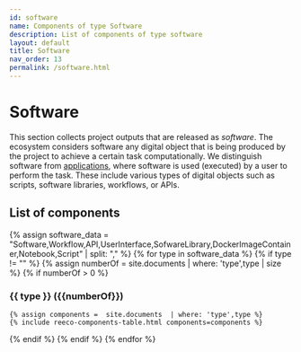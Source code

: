 ```yaml
---
id: software
name: Components of type Software
description: List of components of type software
layout: default
title: Software
nav_order: 13
permalink: /software.html
---
```


# Software

This section collects project outputs that are released as *software*.
The ecosystem considers software any digital object that is being produced by the project to achieve a certain task computationally.
We distinguish software from [applications](applications.html), where software is used (executed) by a user to perform the task.
These include various types of digital objects such as scripts, software libraries, workflows, or APIs.
<div id="chart_container_software"></div>
<script>
anychart.onDocumentReady(function() {
    // set the data
    var data = [
        {x: "Software", value: 8},
        {x: "UserInterface", value: 2}
    ];
    // create the chart
    var chart = anychart.pie3d();
    // set the chart title
    // chart.title("Polifonia Project Components by Type");
    // add the data
    chart.data(data);
    // sort elements
    chart.sort("desc");  
    // set legend position
    chart.legend().position("right");
    // set items layout
    chart.legend().itemsLayout("vertical");
    // display the chart in the container
    chart.container('chart_container_software');
    chart.draw();
  });
  </script>

## List of components 
{% assign software_data = "Software,Workflow,API,UserInterface,SofwareLibrary,DockerImageContainer,Notebook,Script" | split: "," %}
{% for type in software_data %}
{% if type != "" %}
{% assign numberOf = site.documents  | where: 'type',type | size %}
{% if numberOf > 0 %}
### {{ type }} ({{numberOf}})
	{% assign components =  site.documents  | where: 'type',type %}
	{% include reeco-components-table.html components=components %}
{% endif %}
{% endif %}
{% endfor %}